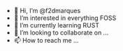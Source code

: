 - 👋 Hi, I’m @f2dmarques
- 👀 I’m interested in everything FOSS
- 🌱 I’m currently learning RUST
- 💞️ I’m looking to collaborate on ...
- 📫 How to reach me ...

<!---
f2dmarques/f2dmarques is a ✨ special ✨ repository because its `README.md` (this file) appears on your GitHub profile.
You can click the Preview link to take a look at your changes.
--->
